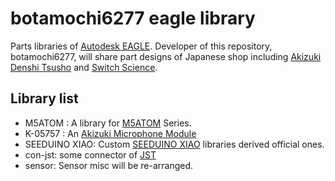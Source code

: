 # botamochi6277 eagle library

Parts libraries of [Autodesk EAGLE](<https://en.wikipedia.org/wiki/EAGLE_(program)>).
Developer of this repository, botamochi6277, will share part designs of Japanese shop including [Akizuki Denshi Tsusho](https://akizukidenshi.com/catalog/top.aspx) and [Switch Science](https://www.switch-science.com/).

## Library list

- M5ATOM : A library for [M5ATOM](https://docs.m5stack.com/#/en/core/atom_matrix) Series.
- K-05757 : An [Akizuki Microphone Module](https://akizukidenshi.com/catalog/g/gK-05757/)
- SEEDUINO XIAO: Custom [SEEDUINO XIAO](https://wiki.seeedstudio.com/Seeeduino-XIAO/) libraries derived official ones.
- con-jst: some connector of [JST](https://www.jst-mfg.com/index_j.php)
- sensor: Sensor misc will be re-arranged.

